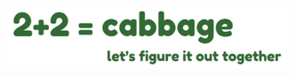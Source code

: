 <p align="center">
  <img src="./2plus2cabbage.png" style="display: block; margin: 0; padding: 0;">
</p>

